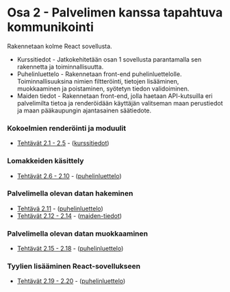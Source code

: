 # Osa 2 - Palvelimen kanssa tapahtuva kommunikointi

Rakennetaan kolme React sovellusta.
  * Kurssitiedot - Jatkokehitetään osan 1 sovellusta parantamalla sen rakennetta ja toiminnallisuutta.
  * Puhelinluettelo - Rakennetaan front-end puhelinluettelolle. Toiminnallisuuksina nimien filtteröinti, tietojen lisääminen, muokkaaminen ja poistaminen, syötetyn tiedon validoiminen.
  * Maiden tiedot - Rakennetaan front-end, jolla haetaan API-kutsuilla eri palvelimilta tietoa ja renderöidään käyttäjän valitseman maan perustiedot ja maan pääkaupungin ajantasainen säätiedote.

### Kokoelmien renderöinti ja moduulit
  * [Tehtävät 2.1 - 2.5](https://fullstackopen.com/osa2/kokoelmien_renderointi_ja_moduulit#tehtavat-2-1-2-5) - ([kurssitiedot](https://github.com/j-pietila/FullStackOpen-2021/tree/main/Part_2/kurssitiedot))

### Lomakkeiden käsittely
  * [Tehtävät 2.6 - 2.10](https://fullstackopen.com/osa2/lomakkeiden_kasittely#tehtavat-2-6-2-10) - ([puhelinluettelo](https://github.com/j-pietila/FullStackOpen-2021/tree/main/Part_2/puhelinluettelo))

### Palvelimella olevan datan hakeminen
  * [Tehtävä 2.11](https://fullstackopen.com/osa2/palvelimella_olevan_datan_hakeminen#tehtavat-2-11-2-14) - ([puhelinluettelo](https://github.com/j-pietila/FullStackOpen-2021/tree/main/Part_2/puhelinluettelo))
  * [Tehtävät 2.12 - 2.14](https://fullstackopen.com/osa2/palvelimella_olevan_datan_hakeminen#tehtavat-2-11-2-14) - ([maiden-tiedot](https://github.com/j-pietila/FullStackOpen-2021/tree/main/Part_2/maiden-tiedot))

### Palvelimella olevan datan muokkaaminen
  * [Tehtävät 2.15 - 2.18](https://fullstackopen.com/osa2/palvelimella_olevan_datan_muokkaaminen#tehtavat-2-15-2-18) - ([puhelinluettelo](https://github.com/j-pietila/FullStackOpen-2021/tree/main/Part_2/puhelinluettelo))

### Tyylien lisääminen React-sovellukseen
  * [Tehtävät 2.19 - 2.20](https://fullstackopen.com/osa2/tyylien_lisaaminen_react_sovellukseen#tehtavat-2-19-2-20) - ([puhelinluettelo](https://github.com/j-pietila/FullStackOpen-2021/tree/main/Part_2/puhelinluettelo))
